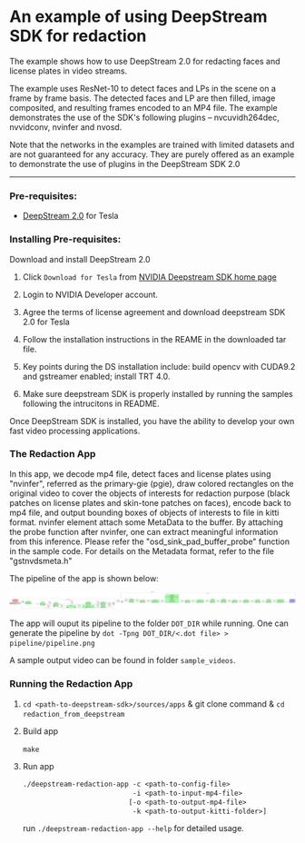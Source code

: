 # An example of using DeepStream SDK for redaction #

The example shows how to use DeepStream 2.0 for redacting faces and license plates in video streams. 

The example uses ResNet-10 to detect faces and LPs in the scene on a frame by frame basis. The detected faces and LP are then filled, image composited, and  resulting frames encoded to  an MP4 file. The example demonstrates the use of the SDK's  following plugins – nvcuvidh264dec, nvvidconv, nvinfer and nvosd.

Note that the networks in the examples are trained with limited datasets and are not guaranteed for any accuracy. They are purely offered as an example to demonstrate the use of plugins in the DeepStream SDK 2.0

---


### Pre-requisites: ###

- [DeepStream 2.0](https://developer.nvidia.com/deepstream-sdk) for Tesla

### Installing Pre-requisites: ###

Download and install DeepStream 2.0

1. Click `Download for Tesla` from [NVIDIA Deepstream SDK home page](https://developer.nvidia.com/deepstream-sdk)

2. Login to NVIDIA Developer account.

3. Agree the terms of license agreement and download deepstream SDK 2.0 for Tesla

4. Follow the installation instructions in the REAME in the downloaded tar file.

5. Key points during the DS installation include: build opencv with CUDA9.2 and gstreamer enabled; install TRT 4.0.

6. Make sure deepstream SDK is properly installed by running the samples following the intrucitons in README.

Once DeepStream SDK is installed, you have the ability to develop your own fast video processing applications.

### The Redaction App ###

In this app, we decode mp4 file, detect faces and license plates using "nvinfer", referred as the primary-gie (pgie), draw colored rectangles on the original video to cover the objects of interests for redaction purpose (black patches on license plates and skin-tone patches on faces), encode back to mp4 file, and output bounding boxes of objects of interests to file in kitti format. nvinfer element attach some MetaData to the buffer. By attaching the probe function after nvinfer, one can extract meaningful information from this inference. Please refer the "osd_sink_pad_buffer_probe" function in the sample code. For details on the Metadata format, refer to the file "gstnvdsmeta.h"

The pipeline of the app is shown below:

![alt text](pipeline/pipeline-playing.png "pipeline")

The app will ouput its pipeline to the folder `DOT_DIR` while running.
One can generate the pipeline by `dot -Tpng DOT_DIR/<.dot file> > pipeline/pipeline.png`

A sample output video can be found in folder `sample_videos`.

### Running the Redaction App ###

1. `cd <path-to-deepstream-sdk>/sources/apps` & git clone command & `cd redaction_from_deepstream`


2. Build app

	`make`

3. Run app

	```
	./deepstream-redaction-app -c <path-to-config-file> 
							   -i <path-to-input-mp4-file> 
							  [-o <path-to-output-mp4-file> 
							   -k <path-to-output-kitti-folder>]
	```

	run `./deepstream-redaction-app --help` for detailed usage.

